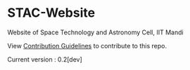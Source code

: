 STAC-Website
============

Website of Space Technology and Astronomy Cell, IIT Mandi

View [Contribution Guidelines](https://github.com/STAC-IITMandi/STAC-IITMandi.github.io/blob/master/CONTRIBUTING.rst) to contribute to this repo.

Current version : 0.2[dev]

